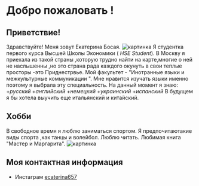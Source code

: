 # Добро пожаловать !
## Приветствие!
Здравствуйте! Меня зовут Екатерина Босая.
![картинка](https://pp.userapi.com/c840638/v840638130/3c882/lrtkWP1rEmA.jpg) 
Я студентка первого курса Высшей Школы Экономики ( *HSE Student*). В Москву я приехала из такой страны ,которую трудно найти на карте,многие о ней не наслышенны ,но это страна рада каждого окунуть в свои теплые просторы  -это Приднестрвье. Мой факультет - "Инотранные языки и межкультурные коммуникации ". Мне нравится изучать языки именно поэтому я выбрала эту специальность. На данный момент я знаю:
+_русский_ 
+_английский_
+_немецкий_
+_украинский_ 
+_испанский_
В будущем я бы хотела выучить еще итальянский и китайский. 
## Хобби 
В свободное время я люблю заниматься спортом. Я предпочитаютакие виды спорта ,как танцы и волейбол. Люблю  читать. Любимая книга "Мастер и Маргарита".
![картинка](http://knijky.ru/sites/default/files/styles/264x390/public/31583.jpg?itok=rm1YiVJV)
## Моя контактная информация 
* Инстаграм [ecaterina657](https://www.instagram.com/ecaterina657/)
